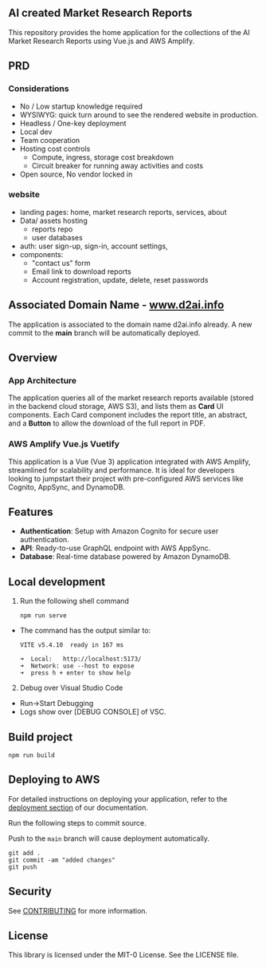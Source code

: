 ## AI created Market Research Reports 

This repository provides the home application for the collections of the AI Market Research Reports using Vue.js and AWS Amplify.

## PRD

### Considerations
- No / Low startup knowledge required 
- WYSIWYG: quick turn around to see the rendered website in production.
- Headless / One-key deployment
- Local dev
- Team cooperation
- Hosting cost controls
  - Compute, ingress, storage cost breakdown
  - Circuit breaker for running away activities and costs
- Open source, No vendor locked in

### website

- landing pages: home, market research reports, services, about
- Data/ assets hosting
  - reports repo
  - user databases
- auth: user sign-up, sign-in, account settings,
- components: 
  - "contact us" form
  - Email link to download reports
  - Account registration, update, delete, reset passwords

## Associated Domain Name - www.d2ai.info

The application is associated to the domain name d2ai.info already.
A new commit to the **main** branch will be automatically deployed.

## Overview

### App Architecture
The application queries all of the market research reports available (stored in the backend cloud storage, AWS S3), and lists them as **Card** UI components.
Each Card component includes the report title, an abstract, and a **Button** to allow the download of the full report in PDF.

### AWS Amplify Vue.js Vuetify
This application is a Vue (Vue 3) application integrated with AWS Amplify, streamlined for scalability and performance. It is ideal for developers looking to jumpstart their project with pre-configured AWS services like Cognito, AppSync, and DynamoDB.

## Features

- **Authentication**: Setup with Amazon Cognito for secure user authentication.
- **API**: Ready-to-use GraphQL endpoint with AWS AppSync.
- **Database**: Real-time database powered by Amazon DynamoDB.

## Local development

1. Run the following shell command
    ```
    npm run serve
    ```
  * The command has the output similar to:
    ```
    VITE v5.4.10  ready in 167 ms

    ➜  Local:   http://localhost:5173/
    ➜  Network: use --host to expose
    ➜  press h + enter to show help
    ```
2. Debug over Visual Studio Code
  * Run->Start Debugging
  * Logs show over [DEBUG CONSOLE] of VSC.


## Build project

```
npm run build
```

## Deploying to AWS

For detailed instructions on deploying your application, refer to the [deployment section](https://docs.amplify.aws/vue/start/quickstart/#deploy-a-fullstack-app-to-aws) of our documentation.

Run the following steps to commit source.

Push to the `main` branch will cause deployment automatically.

```
git add .
git commit -am "added changes"
git push
```

## Security

See [CONTRIBUTING](CONTRIBUTING.md#security-issue-notifications) for more information.

## License

This library is licensed under the MIT-0 License. See the LICENSE file.
